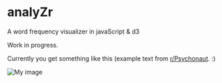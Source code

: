 analyZr
=======

A word frequency visualizer in javaScript &amp; d3


Work in progress.

Currently you get something like this (example text from [r/Psychonaut](http://www.reddit.com/r/Psychonaut/). :)

![My image](http://www.plainbrain.net/github_img/psychonauts.png)
